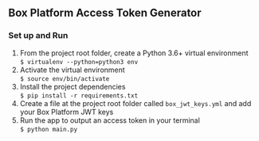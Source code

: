 ## Box Platform Access Token Generator 
### Set up and Run  
1. From the project root folder, create a Python 3.6+ virtual environment  
`$ virtualenv --python=python3 env`  
2. Activate the virtual environment  
`$ source env/bin/activate`  
3. Install the project dependencies  
`$ pip install -r requirements.txt`  
4. Create a file at the project root folder called `box_jwt_keys.yml` and add your Box Platform JWT keys  
5. Run the app to output an access token in your terminal  
`$ python main.py`  